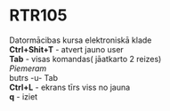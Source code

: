 # RTR105
Datormācibas kursa elektroniskā klade  
**Ctrl+Shit+T** - atvert jauno user  
**Tab** - visas komandas( jāatkarto 2 reizes)  
_Piemeram_   
butrs -u- Tab  
**Ctrl+L** - ekrans tīrs viss no jauna  
**q** - iziet  
